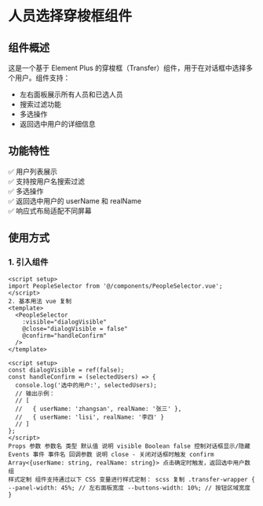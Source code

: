 # 人员选择穿梭框组件

## 组件概述

这是一个基于 Element Plus 的穿梭框（Transfer）组件，用于在对话框中选择多个用户。组件支持：

- 左右面板展示所有人员和已选人员
- 搜索过滤功能
- 多选操作
- 返回选中用户的详细信息

## 功能特性

✅ 用户列表展示  
✅ 支持按用户名搜索过滤  
✅ 多选操作  
✅ 返回选中用户的 userName 和 realName  
✅ 响应式布局适配不同屏幕

## 使用方式

### 1. 引入组件

```vue
<script setup>
import PeopleSelector from '@/components/PeopleSelector.vue';
</script>
2. 基本用法 vue 复制
<template>
  <PeopleSelector
    :visible="dialogVisible"
    @close="dialogVisible = false"
    @confirm="handleConfirm"
  />
</template>

<script setup>
const dialogVisible = ref(false);
const handleConfirm = (selectedUsers) => {
  console.log('选中的用户:', selectedUsers);
  // 输出示例：
  // [
  //   { userName: 'zhangsan', realName: '张三' },
  //   { userName: 'lisi', realName: '李四' }
  // ]
};
</script>
Props 参数 参数名 类型 默认值 说明 visible Boolean false 控制对话框显示/隐藏
Events 事件 事件名 回调参数 说明 close - 关闭对话框时触发 confirm
Array<{userName: string, realName: string}> 点击确定时触发，返回选中用户数组
样式定制 组件支持通过以下 CSS 变量进行样式定制： scss 复制 .transfer-wrapper {
--panel-width: 45%; // 左右面板宽度 --buttons-width: 10%; // 按钮区域宽度 }
```
